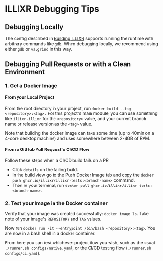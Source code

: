 # ILLIXR Debugging Tips


## Debugging Locally
The config described in [Building ILLIXR][10] supports running the runtime with
    arbitrary commands like `gdb`.
When debugging locally, we recommend using either `gdb` or `valgrind` in this way.

## Debugging Pull Requests or with a Clean Environment
### 1. Get a Docker Image
#### From your Local Project
From the root directory in your project, run `docker build --tag <repository>:<tag>.`
For this project's main module, you can use something like `illixr-illixr` for the `<repository>` value,
    and your current branch name or release version as the `<tag>` value.

Note that building the docker image can take some time (up to 40min on a 4-core desktop machine) and uses somewhere between 2-4GB of RAM.

#### From a GitHub Pull Request's CI/CD Flow
Follow these steps when a CI/CD build fails on a PR:

-   Click `details` on the failing build.
-   In the build view go to the Push Docker Image tab and copy the `docker push ghcr.io/illixr/illixr-tests:<branch-name>` command.
-   Then in your terminal, run `docker pull ghcr.io/illixr/illixr-tests:<branch-name>`.

### 2. Test your Image in the Docker container
Verify that your image was created successfully: `docker image ls`. Take note of your image's `REPOSITORY` and `TAG` values.

Now run `docker run -it --entrypoint /bin/bash <repository>:<tag>`. You are now in a bash shell in a docker container.

From here you can test whichever project flow you wish, such as the usual `./runner.sh configs/native.yaml`,
    or the CI/CD testing flow (`./runner.sh configs/ci.yaml`).


[//]: # (- Internal -)

[10]:   building_illixr.md
